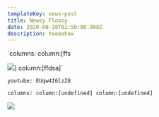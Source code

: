 ```yaml
---
templateKey: news-post
title: Newsy Floozy
date: 2020-08-18T02:50:00.908Z
description: Yeeeehow
---
```

`columns: column:[ffs

![](/img/barc_nelson1601_0083_low_600x1800.jpg)] column:[ffdsa]`

`youtube: EUqw4I6lzZ8`

`columns: column:[undefined] column:[undefined]`

![](/img/bcard_03_600x1800.jpg)
